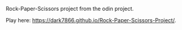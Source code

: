 Rock-Paper-Scissors project from the odin project.

Play here: https://dark7866.github.io/Rock-Paper-Scissors-Project/.
